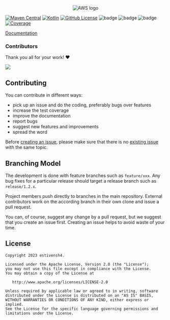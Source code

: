 <div align="center">

  <picture>
    <source media="(prefers-color-scheme: dark)" srcset="https://raw.githubusercontent.com/estivensh4/aws-kmp/main/.github/images/aws.svg">
    <img alt="AWS logo" src="https://raw.githubusercontent.com/estivensh4/aws-kmp/main/.github/images/aws.svg">
  </picture>

</div>

[![Maven Central](https://img.shields.io/maven-central/v/io.github.estivensh4/aws-common)](https://mvnrepository.com/artifact/io.github.estivensh4)
[![Kotlin](https://img.shields.io/badge/kotlin-1.9.20-blue.svg?logo=kotlin)](http://kotlinlang.org)
[![GitHub License](https://img.shields.io/badge/license-Apache%20License%202.0-blue.svg?style=flat)](http://www.apache.org/licenses/LICENSE-2.0)
![badge][badge-android]
![badge][badge-ios]
![badge][badge-jvm]
[![Coverage](https://sonarcloud.io/api/project_badges/measure?project=estivensh4_aws-kmp&metric=coverage)](https://sonarcloud.io/summary/new_code?id=estivensh4_aws-kmp)

[Documentation](https://estivensh4.github.io/aws-kmp/default-topic.html)

### Contributors

Thank you all for your work! ❤️

<a href="https://github.com/estivensh4/aws-kmp/graphs/contributors">
  <img src="https://contrib.rocks/image?repo=estivensh4/aws-kmp" />
</a>

[badge-android]: http://img.shields.io/badge/-android-6EDB8D.svg?style=flat
[badge-ios]: http://img.shields.io/badge/-ios-CDCDCD.svg?style=flat
[badge-jvm]: http://img.shields.io/badge/-jvm-DB413D.svg?style=flat

## Contributing

You can contribute in different ways:

* pick up an issue and do the coding, preferably bugs over features
* increase the test coverage
* improve the documentation
* report bugs
* suggest new features and improvements
* spread the word

Before [creating an issue](https://github.com/estivensh4/aws-kmp/issues/new), please make sure that there is no [existing issue](https://github.com/estivensh4/aws-kmp/issues) with the same topic.

Branching Model
---------------
The development is done with feature branches such as `feature/xxx`. Any bug fixes for a particular release should target a release branch such as `release/1.2.x`.

Project members push directly to branches in the main repository. External contributors work on the according branch in their own clone and issue a pull request.

You can, of course, suggest any change by a pull request, but we suggest that you create an issue first. Creating an issue helps to avoid waste of your time.

## License

    Copyright 2023 estivensh4.
    
    Licensed under the Apache License, Version 2.0 (the "License");
    you may not use this file except in compliance with the License.
    You may obtain a copy of the License at
    
       http://www.apache.org/licenses/LICENSE-2.0
    
    Unless required by applicable law or agreed to in writing, software
    distributed under the License is distributed on an "AS IS" BASIS,
    WITHOUT WARRANTIES OR CONDITIONS OF ANY KIND, either express or implied.
    See the License for the specific language governing permissions and
    limitations under the License.
